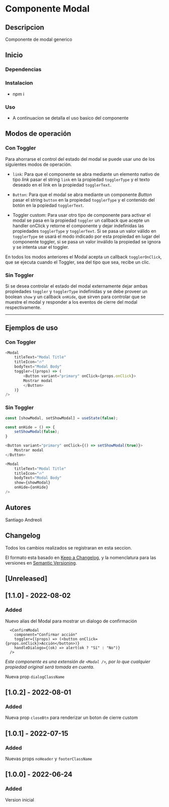 # Componente Modal

## Descripcion

Componente de modal generico

## Inicio

### Dependencias

### Instalacion

- npm i

### Uso

- A continuacion se detalla el uso basico del componente

## Modos de operación

### Con Toggler

Para ahorrarse el control del estado del modal se puede usar uno de los siguientes modos de operación.

- `link`:
  Para que el componente se abra mediante un elemento nativo de tipo _link_ pasar el string `link` en la propiedad `togglerType` y
  el texto deseado en el link en la propiedad `togglerText`.

- `Button`:
  Para que el modal se abra mediante un componente _Button_ pasar el string `button` en la propiedad `togglerType` y el contenido
  del botón en la popiedad `togglerText`.

- Toggler custom:
  Para usar otro tipo de componente para activar el modal se pasa en la propiedad `toggler` un callback que acepte un handler onClick y retorne
  el componente y dejar indefinidas las propiedades `togglerType` y `togglerText`. Si se pasa un valor válido en `togglerType` se usará el modo indicado
  por esta propiedad en lugar del componente toggler, si se pasa un valor inválido la propiedad se ignora y se intenta usar el toggler.

En todos los modos anteriores el Modal acepta un callback `togglerOnClick`, que se ejecuta cuando el Toggler, sea del tipo que sea, recibe un clic.

### Sin Toggler

Si se desea controlar el estado del modal externamente dejar ambas propiedades `toggler` y `togglerType` indefinidas y se debe
proveer un boolean `show` y un callback `onHide`, que sirven para controlar que se muestre el modal y responder a los eventos de cierre del modal
respectivamente.

---

## Ejemplos de uso

### Con Toggler

```JavaScript
<Modal
    titleText="Modal Title"
    titleIcon="🔥"
    bodyText="Modal Body"
    toggler={(props) => (
        <Button variant="primary" onClick={props.onClick}>
        Mostrar modal
        </Button>
    )}
/>
```

### Sin Toggler

```JavaScript
const [showModal, setShowModal] = useState(false);

const onHide = () => {
    setShowModal(false);
}

<Button variant="primary" onClick={() => setShowModal(true)}>
    Mostrar modal
</Button>

<Modal
    titleText="Modal Title"
    titleIcon="🔥"
    bodyText="Modal Body"
    show={showModal}
    onHide={onHide}
/>
```

## Autores

Santiago Andreoli

## Changelog

Todos los cambios realizados se registraran en esta seccion.

El formato esta basado en [Keep a Changelog](https://keepachangelog.com/en/1.0.0/),
y la nomenclatura para las versiones en [Semantic Versioning](https://semver.org/spec/v2.0.0.html).

## [Unreleased]

## [1.1.0] - 2022-08-02

### Added

Nuevo alias del Modal para mostrar un dialogo de confirmación

```JSX
  <ConfirmModal
    component="Confirmar acción"
    toggler={(props) => (<button onClick={props.onClick}>Acción</button>)}
    handleDialogo={(ok) => alert(ok ? "Sí" : "No")}
  />
```

_Este componente es una extensión de `<Modal />`, por lo que cualquier propiedad original será tomada en cuenta._

Nueva prop `dialogClassName`

## [1.0.2] - 2022-08-01

### Added

Nueva prop `closeBtn` para renderizar un boton de cierre custom

## [1.0.1] - 2022-07-15

### Added

Nuevas props `noHeader` y `footerClassName`

## [1.0.0] - 2022-06-24

### Added

Version inicial
